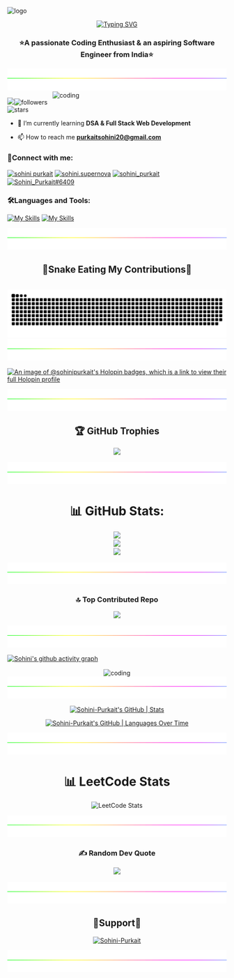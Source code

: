 ![logo](https://user-images.githubusercontent.com/74038190/241765440-80728820-e06b-4f96-9c9e-9df46f0cc0a5.gif)

<div align="center">
  
  [![Typing SVG](https://readme-typing-svg.demolab.com?font=Fira+Code&weight=700&size=30&duration=4995&pause=1000&color=C43FF7&center=true&vCenter=true&random=false&width=435&lines=Hi%F0%9F%91%8B+There!;I+am+SOHINI+PURKAIT%F0%9F%92%81%E2%80%8D%E2%99%80%EF%B8%8F;Welcome+to+my+profile%F0%9F%98%8E)](https://git.io/typing-svg)

</div>

<h3 align="center">⭐A passionate Coding Enthusiast & an aspiring Software Engineer from India⭐</h3>

<div align=center>
   
   <img height=50 width=100% src="https://raw.githubusercontent.com/Sabyasachi-Seal/Sabyasachi-Seal/ouput/divider.gif">
   
</div>

<img align="right" alt="coding" width="400" src="https://user-images.githubusercontent.com/74038190/249570803-02293768-9242-47e1-bf8f-d084ba0a2d1d.gif">

[![](https://visitcount.itsvg.in/api?id=Sohini-Purkait&icon=4&color=11)](https://visitcount.itsvg.in)<img alt="followers" title="Follow me on Github" src="https://img.shields.io/github/followers/Sohini-Purkait?color=236ad3&style=for-the-badge&logo=github&label=Follow"/> 
<img src="https://img.shields.io/github/stars/Sohini-Purkait?label=Stars" alt="stars">



- 🌱 I’m currently learning **DSA & Full Stack Web Development**

- 📫 How to reach me **purkaitsohini20@gmail.com**

<h3 align="left">🙌Connect with me:</h3>
<p align="left">
<a href="https://www.linkedin.com/in/sohini-purkait-8b8348225/" target="blank"><img align="center" src="https://raw.githubusercontent.com/rahuldkjain/github-profile-readme-generator/master/src/images/icons/Social/linked-in-alt.svg" alt="sohini purkait" height="30" width="40" /></a>
<a href="https://instagram.com/sohini.supernova" target="blank"><img align="center" src="https://raw.githubusercontent.com/rahuldkjain/github-profile-readme-generator/master/src/images/icons/Social/instagram.svg" alt="sohini.supernova" height="30" width="40" /></a>
<a href="https://www.leetcode.com/sohini_purkait" target="blank"><img align="center" src="https://raw.githubusercontent.com/rahuldkjain/github-profile-readme-generator/master/src/images/icons/Social/leet-code.svg" alt="sohini_purkait" height="30" width="40" /></a>
<a href="https://discord.gg/Sohini_Purkait#6409" target="blank"><img align="center" src="https://raw.githubusercontent.com/rahuldkjain/github-profile-readme-generator/master/src/images/icons/Social/discord.svg" alt="Sohini_Purkait#6409" height="30" width="40" /></a>
</p>

<h3 align="left">🛠️Languages and Tools:</h3>

[![My Skills](https://skillicons.dev/icons?i=c,cpp,python,java,git,github,mysql,figma)](https://skillicons.dev)
[![My Skills](https://skillicons.dev/icons?i=html,css,js,bootstrap,tailwindcss,react,django,nodejs)](https://skillicons.dev)

<div align=center>
   
   <img height=50 width=100% src="https://raw.githubusercontent.com/Sabyasachi-Seal/Sabyasachi-Seal/ouput/divider.gif">
   
</div>

<div align="center">
  <h2>🐍Snake Eating My Contributions🐍</h2>
  <br>
  <img alt="snake eating my contributions" src="https://raw.githubusercontent.com/Sohini-Purkait/Sohini-Purkait/output/github-contribution-grid-snake.svg" />
</div>

<div align=center>
   
   <img height=50 width=100% src="https://raw.githubusercontent.com/Sabyasachi-Seal/Sabyasachi-Seal/ouput/divider.gif">
   
</div>

[![An image of @sohinipurkait's Holopin badges, which is a link to view their full Holopin profile](https://holopin.me/sohinipurkait)](https://holopin.io/@sohinipurkait)

<div align=center>
   
   <img height=50 width=100% src="https://raw.githubusercontent.com/Sabyasachi-Seal/Sabyasachi-Seal/ouput/divider.gif">
   
</div>

<div align="center">

## 🏆 GitHub Trophies
![](https://github-profile-trophy.vercel.app/?username=Sohini-Purkait&theme=radical&no-frame=false&no-bg=true&margin-w=4)
  
</div>

<div align=center>
   
   <img height=50 width=100% src="https://raw.githubusercontent.com/Sabyasachi-Seal/Sabyasachi-Seal/ouput/divider.gif">
   
</div>

<div align="center">
  
  # 📊 GitHub Stats:
![](https://github-readme-stats.vercel.app/api?username=Sohini-Purkait&theme=ocean_dark&hide_border=false&include_all_commits=false&count_private=false)<br/>
![](https://github-readme-streak-stats.herokuapp.com/?user=Sohini-Purkait&theme=ocean_dark&hide_border=false)<br/>
![](https://github-readme-stats.vercel.app/api/top-langs/?username=Sohini-Purkait&theme=ocean_dark&hide_border=false&include_all_commits=false&count_private=false&layout=compact)

</div>
<div align=center>
   
   <img height=50 width=100% src="https://raw.githubusercontent.com/Sabyasachi-Seal/Sabyasachi-Seal/ouput/divider.gif">
   
</div>

<div align="center">

### 🔝 Top Contributed Repo
![](https://github-contributor-stats.vercel.app/api?username=Sohini-Purkait&limit=5&theme=jolly&combine_all_yearly_contributions=true)
  
</div>
<div align=center>
   
   <img height=50 width=100% src="https://raw.githubusercontent.com/Sabyasachi-Seal/Sabyasachi-Seal/ouput/divider.gif">
   
</div>

[![Sohini's github activity graph](https://github-readme-activity-graph.vercel.app/graph?username=Sohini-Purkait&theme=chartreuse-dark)](https://github.com/Sohini-Purkait/github-readme-activity-graph)
<div align="center" >
  <img align="center" alt="coding"  src="https://ssr-contributions-svg.vercel.app/_/Sohini-Purkait?chart=3dbar&gap=0.6&scale=2&gradient=true&flatten=2&animation=wave&animation_duration=1&animation_delay=0.05&animation_amplitude=20&animation_frequency=0.5&animation_wave_center=10_10&format=svg&weeks=30&theme=green&dark=true"> 
</div>

<div align=center>
  
   <img height=50 width=100% src="https://raw.githubusercontent.com/Sabyasachi-Seal/Sabyasachi-Seal/ouput/divider.gif">
   
</div>

<div align="center">
  
  [![Sohini-Purkait's GitHub | Stats](https://stats.quira.sh/Sohini-Purkait/github?theme=dark)](https://quira.sh?utm_source=widgets&utm_campaign=Sohini-Purkait) 

[![Sohini-Purkait's GitHub | Languages Over Time](https://stats.quira.sh/Sohini-Purkait/languages-over-time?theme=dark)](https://quira.sh?utm_source=widgets&utm_campaign=Sohini-Purkait)

</div>

<div align=center>
   
   <img height=50 width=100% src="https://raw.githubusercontent.com/Sabyasachi-Seal/Sabyasachi-Seal/ouput/divider.gif">
   
</div>



<div align="center">

# 📊 LeetCode Stats

![LeetCode Stats](https://leetcard.jacoblin.cool/Sohini_Purkait?theme=unicorn&font=Josefin%20Slab&ext=heatmap)

  
</div>

<div align=center>
   
   <img height=50 width=100% src="https://raw.githubusercontent.com/Sabyasachi-Seal/Sabyasachi-Seal/ouput/divider.gif">
   
</div>

<div align=center>

### ✍️ Random Dev Quote
![](https://quotes-github-readme.vercel.app/api?type=vetical&theme=radical)

  
</div>
<div align=center>
   
   <img height=50 width=100% src="https://raw.githubusercontent.com/Sabyasachi-Seal/Sabyasachi-Seal/ouput/divider.gif">
   
</div>


 
<h2 align="center">💓Support💓</h2>

<p align="center"><a href="https://ko-fi.com/Sohini-Purkait"> <img align="center" src="https://cdn.ko-fi.com/cdn/kofi3.png?v=3" height="50" width="210" alt="Sohini-Purkait" /></a></p>
<div align=center>
   
   <img height=50 width=100% src="https://raw.githubusercontent.com/Sabyasachi-Seal/Sabyasachi-Seal/ouput/divider.gif">
   
</div>









